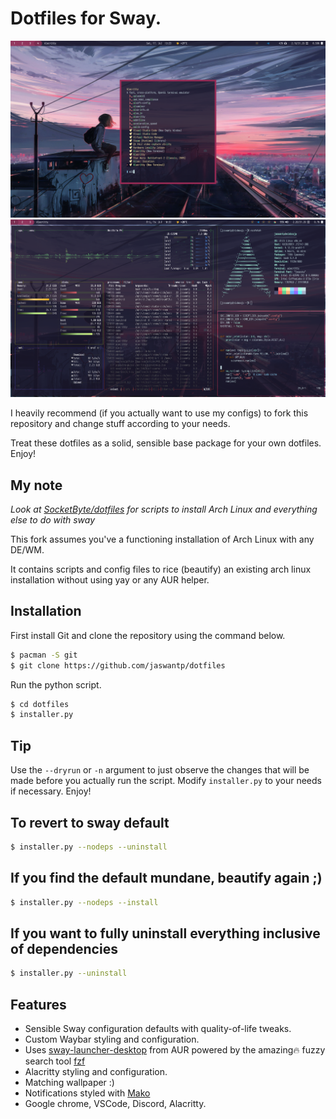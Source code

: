 # Dotfiles for Sway.

![Preview-Launcher](preview-2.png)
![Preview](preview.png)

I heavily recommend (if you actually want to use my configs) to fork this repository and change stuff according to your needs. 

Treat these dotfiles as a solid, sensible base package for your own dotfiles. Enjoy!

## My note

*Look at [SocketByte/dotfiles](https://github.com/SocketByte/dotfiles) for scripts to install Arch Linux and everything else to do with sway*

This fork assumes you've a functioning installation of Arch Linux with any DE/WM. 

It contains scripts and config files to rice (beautify) an existing 
arch linux installation without using yay or any AUR helper.

## Installation

First install Git and clone the repository using the command below.

```bash
$ pacman -S git
$ git clone https://github.com/jaswantp/dotfiles
```

Run the python script.
```bash
$ cd dotfiles
$ installer.py
```

## Tip
Use the `--dryrun` or `-n` argument to just observe the changes that will be made before you actually run the script.
Modify `installer.py` to your needs if necessary. Enjoy!


## To revert to sway default
```bash
$ installer.py --nodeps --uninstall
```

## If you find the default mundane, beautify again ;)
```bash
$ installer.py --nodeps --install
```

## If you want to fully uninstall everything inclusive of dependencies
```bash
$ installer.py --uninstall
```

## Features

- Sensible Sway configuration defaults with quality-of-life tweaks.
- Custom Waybar styling and configuration.
- Uses [sway-launcher-desktop](https://github.com/Biont/sway-launcher-desktop) from AUR powered by the amazing🔥 fuzzy search tool [fzf](https://github.com/junegunn/fzf)
- Alacritty styling and configuration.
- Matching wallpaper :)
- Notifications styled with [Mako](https://github.com/emersion/mako)
- Google chrome, VSCode, Discord, Alacritty.
